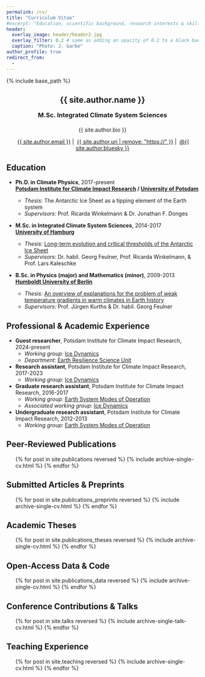 ```yaml
---
permalink: /cv/
title: "Curriculum Vitae"
#excerpt: "Education, scientific background, research interests & skills, and more."
header:
  overlay_image: header/header2.jpg
  overlay_filter: 0.2 # same as adding an opacity of 0.2 to a black background
  caption: "Photo: J. Garbe"
author_profile: true
redirect_from:
  - 
---
```


{% include base_path %}

<!-- Click [here](/cv-print/) for a printable version or [download a PDF](/files/cv-print.pdf).<br /><br /><br /> -->

<h2 align="center">{{ site.author.name }}</h2>
<h3 align="center" style="margin: 0px auto 20px;">M.Sc. Integrated Climate System Sciences</h3>
<p align="center" style="margin: auto; width: 80%">{{ site.author.bio }}</p>

<p align="center"><i class="far fa-envelope" aria-hidden="true"></i>&nbsp;<a href="mailto:{{ site.author.email }}">{{ site.author.email }}</a> &#124; <i class="fas fa-desktop" aria-hidden="true"></i>&nbsp;<a href="{{ site.author.uri }}">{{ site.author.uri | remove: "https://" }}</a> &#124; <i class="fab fa-bluesky" aria-hidden="true"></i>&nbsp;<a href="https://bsky.app/profile/{{ site.author.bluesky }}">@{{ site.author.bluesky }}</a></p>

## Education
- **Ph.D. in Climate Physics**, 2017-present<br>
**[Potsdam Institute for Climate Impact Research](https://www.pik-potsdam.de/ "https://www.pik-potsdam.de/") / [University of Potsdam](https://www.uni-potsdam.de/ "https://www.uni-potsdam.de/")**
  - *Thesis:* The Antarctic Ice Sheet as a tipping element of the Earth system
  - *Supervisors:* Prof. Ricarda Winkelmann & Dr. Jonathan F. Donges

- **M.Sc. in Integrated Climate System Sciences**, 2014-2017<br>
**[University of Hamburg](https://www.uni-hamburg.de/ "https://www.uni-hamburg.de/")**
  - *Thesis:* [Long-term evolution and critical thresholds of the Antarctic Ice Sheet](/publications/theses/garbe-2017 "/publications/theses/garbe-2017")
  - *Supervisors:* Dr. habil. Georg Feulner, Prof. Ricarda Winkelmann, & Prof. Lars Kaleschke

- **B.Sc. in Physics (major) and Mathematics (minor)**, 2009-2013<br>
**[Humboldt University of Berlin](https://www.hu-berlin.de/ "https://www.hu-berlin.de/")**
  - *Thesis:* [An overview of explanations for the problem of weak temperature gradients in warm climates in Earth history](/publications/theses/garbe-2013 "/publications/theses/garbe-2013")
  - *Supervisors:* Prof. Jürgen Kurths & Dr. habil. Georg Feulner

## Professional & Academic Experience
- **Guest researcher**, Potsdam Institute for Climate Impact Research, 2024-present
  - *Working group:* [Ice Dynamics](https://www.pik-potsdam.de/en/institute/departments/earth-system-analysis/research/ice-dynamics/ "https://www.pik-potsdam.de/en/institute/departments/earth-system-analysis/research/ice-dynamics/")
  - *Department:* [Earth Resilience Science Unit](https://www.pik-potsdam.de/en/institute/futurelabs-science-units/ersu "https://www.pik-potsdam.de/en/institute/futurelabs-science-units/ersu")
- **Research assistant**, Potsdam Institute for Climate Impact Research, 2017-2023
  - *Working group:* [Ice Dynamics](https://www.pik-potsdam.de/en/institute/departments/earth-system-analysis/research/ice-dynamics/ "https://www.pik-potsdam.de/en/institute/departments/earth-system-analysis/research/ice-dynamics/")
- **Graduate research assistant**, Potsdam Institute for Climate Impact Research, 2016-2017
  - *Working group:* [Earth System Modes of Operation](https://www.pik-potsdam.de/en/institute/departments/earth-system-analysis/research/earth-system-modes-of-operation "https://www.pik-potsdam.de/en/institute/departments/earth-system-analysis/research/earth-system-modes-of-operation")
  - *Associated working group:* [Ice Dynamics](https://www.pik-potsdam.de/en/institute/departments/earth-system-analysis/research/ice-dynamics/ "https://www.pik-potsdam.de/en/institute/departments/earth-system-analysis/research/ice-dynamics/")
- **Undergraduate research assistant**, Potsdam Institute for Climate Impact Research, 2012-2013
  - *Working group:* [Earth System Modes of Operation](https://www.pik-potsdam.de/en/institute/departments/earth-system-analysis/research/earth-system-modes-of-operation "https://www.pik-potsdam.de/en/institute/departments/earth-system-analysis/research/earth-system-modes-of-operation")

## Peer-Reviewed Publications
<ul>{% for post in site.publications reversed %}
    {% include archive-single-cv.html %}
{% endfor %}</ul>

## Submitted Articles & Preprints
<ul>{% for post in site.publications_preprints reversed %}
    {% include archive-single-cv.html %}
{% endfor %}</ul>

## Academic Theses
<ul>{% for post in site.publications_theses reversed %}
    {% include archive-single-cv.html %}
{% endfor %}</ul>

## Open-Access Data & Code
<ul>{% for post in site.publications_data reversed %}
    {% include archive-single-cv.html %}
{% endfor %}</ul>

## Conference Contributions & Talks
<ul>{% for post in site.talks reversed %}
    {% include archive-single-talk-cv.html %}
{% endfor %}</ul>
  
## Teaching Experience
<ul>{% for post in site.teaching reversed %}
    {% include archive-single-cv.html %}
{% endfor %}</ul>
